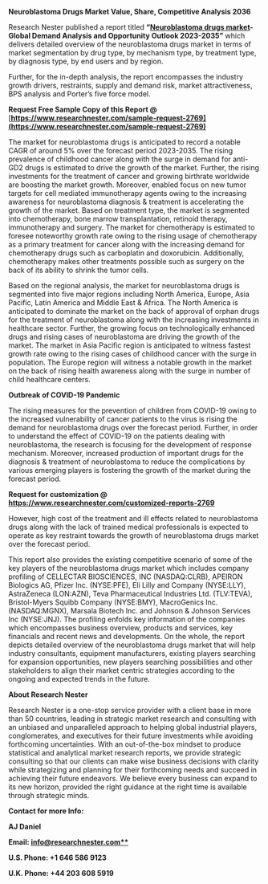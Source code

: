 ﻿**Neuroblastoma Drugs Market Value, Share, Competitive Analysis 2036**

Research Nester published a report titled **“[Neuroblastoma drugs market](https://www.researchnester.com/reports/neuroblastoma-drugs-market/2769)- Global Demand Analysis and Opportunity Outlook 2023-2035”** which delivers detailed overview of the neuroblastoma drugs market in terms of market segmentation by drug type, by mechanism type, by treatment type, by diagnosis type, by end users and by region.

Further, for the in-depth analysis, the report encompasses the industry growth drivers, restraints, supply and demand risk, market attractiveness, BPS analysis and Porter’s five force model.

**Request Free Sample Copy of this Report @**  [**https://www.researchnester.com/sample-request-2769](https://www.researchnester.com/sample-request-2769)** 

The market for neuroblastoma drugs is anticipated to record a notable CAGR of around 5% over the forecast period 2023-2035. The rising prevalence of childhood cancer along with the surge in demand for anti-GD2 drugs is estimated to drive the growth of the market. Further, the rising investments for the treatment of cancer and growing birthrate worldwide are boosting the market growth. Moreover, enabled focus on new tumor targets for cell mediated immunotherapy agents owing to the increasing awareness for neuroblastoma diagnosis & treatment is accelerating the growth of the market. Based on treatment type, the market is segmented into chemotherapy, bone marrow transplantation, retinoid therapy, immunotherapy and surgery. The market for chemotherapy is estimated to foresee noteworthy growth rate owing to the rising usage of chemotherapy as a primary treatment for cancer along with the increasing demand for chemotherapy drugs such as carboplatin and doxorubicin. Additionally, chemotherapy makes other treatments possible such as surgery on the back of its ability to shrink the tumor cells. 

Based on the regional analysis, the market for neuroblastoma drugs is segmented into five major regions including North America, Europe, Asia Pacific, Latin America and Middle East & Africa. The North America is anticipated to dominate the market on the back of approval of orphan drugs for the treatment of neuroblastoma along with the increasing investments in healthcare sector. Further, the growing focus on technologically enhanced drugs and rising cases of neuroblastoma are driving the growth of the market. The market in Asia Pacific region is anticipated to witness fastest growth rate owing to the rising cases of childhood cancer with the surge in population. The Europe region will witness a notable growth in the market on the back of rising health awareness along with the surge in number of child healthcare centers.   

**Outbreak of COVID-19 Pandemic**

The rising measures for the prevention of children from COVID-19 owing to the increased vulnerability of cancer patients to the virus is rising the demand for neuroblastoma drugs over the forecast period. Further, in order to understand the effect of COVID-19 on the patients dealing with neuroblastoma, the research is focusing for the development of response mechanism. Moreover, increased production of important drugs for the diagnosis & treatment of neuroblastoma to reduce the complications by various emerging players is fostering the growth of the market during the forecast period.

**Request for customization @ <https://www.researchnester.com/customized-reports-2769>** 

However, high cost of the treatment and ill effects related to neuroblastoma drugs along with the lack of trained medical professionals is expected to operate as key restraint towards the growth of neuroblastoma drugs market over the forecast period.

This report also provides the existing competitive scenario of some of the key players of the neuroblastoma drugs market which includes company profiling of CELLECTAR BIOSCIENCES, INC (NASDAQ:CLRB), APEIRON Biologics AG, Pfizer Inc. (NYSE:PFE), Eli Lilly and Company (NYSE:LLY), AstraZeneca (LON:AZN), Teva Pharmaceutical Industries Ltd. (TLV:TEVA), Bristol-Myers Squibb Company (NYSE:BMY), MacroGenics Inc. (NASDAQ:MGNX), Marsala Biotech Inc. and Johnson & Johnson Services Inc (NYSE:JNJ). The profiling enfolds key information of the companies which encompasses business overview, products and services, key financials and recent news and developments. On the whole, the report depicts detailed overview of the neuroblastoma drugs market that will help industry consultants, equipment manufacturers, existing players searching for expansion opportunities, new players searching possibilities and other stakeholders to align their market centric strategies according to the ongoing and expected trends in the future.   

<a name="_hlk168910495"></a>**About Research Nester**

Research Nester is a one-stop service provider with a client base in more than 50 countries, leading in strategic market research and consulting with an unbiased and unparalleled approach to helping global industrial players, conglomerates, and executives for their future investments while avoiding forthcoming uncertainties. With an out-of-the-box mindset to produce statistical and analytical market research reports, we provide strategic consulting so that our clients can make wise business decisions with clarity while strategizing and planning for their forthcoming needs and succeed in achieving their future endeavors. We believe every business can expand to its new horizon, provided the right guidance at the right time is available through strategic minds.

**Contact for more Info:**

**AJ Daniel**

**Email: [info@researchnester.com**](mailto:info@researchnester.com)**

**U.S. Phone: +1 646 586 9123** 

**U.K. Phone: +44 203 608 5919**
